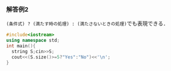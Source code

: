### 解答例2

`(条件式) ? (満たす時の処理) : (満たさないときの処理)`でも表現できる．

```cpp
#include<iostream>
using namespace std;
int main(){
  string S;cin>>S;
  cout<<(S.size()>=5?"Yes":"No")<<'\n';
}

```